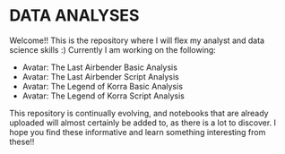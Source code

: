 # DATA ANALYSES
Welcome!! This is the repository where I will flex my analyst and data science skills :)
Currently I am working on the following:
* Avatar: The Last Airbender Basic Analysis
* Avatar: The Last Airbender Script Analysis
* Avatar: The Legend of Korra Basic Analysis
* Avatar: The Legend of Korra Script Analysis

This repository is continually evolving, and notebooks that are already uploaded will almost certainly be added to, as there is a lot to discover.
I hope you find these informative and learn something interesting from these!!
